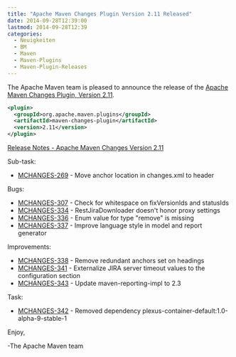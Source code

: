 ```yaml
---
title: "Apache Maven Changes Plugin Version 2.11 Released"
date: 2014-09-28T12:39:00
lastmod: 2014-09-28T12:39
categories:
  - Neuigkeiten
  - BM
  - Maven
  - Maven-Plugins
  - Maven-Plugin-Releases
---
```

The Apache Maven team is pleased to announce the release of the 
[Apache Maven Changes Plugin, Version 2.11](http://maven.apache.org/plugins/maven-changes-plugin).


```xml
<plugin>
  <groupId>org.apache.maven.plugins</groupId>
  <artifactId>maven-changes-plugin</artifactId>
  <version>2.11</version>
</plugin>
```

<!-- more -->

[Release Notes - Apache Maven Changes Version 2.11](http://jira.codehaus.org/secure/ReleaseNote.jspa?projectId=11212&version=20323)

Sub-task:

 * [MCHANGES-269](https://issues.apache.org/jira/browse/MCHANGES-269) - Move anchor location in changes.xml to header

Bugs:

 * [MCHANGES-307](https://issues.apache.org/jira/browse/MCHANGES-307) - Check for whitespace on fixVersionIds and statusIds
 * [MCHANGES-334](https://issues.apache.org/jira/browse/MCHANGES-334) - RestJiraDownloader doesn't honor proxy settings
 * [MCHANGES-336](https://issues.apache.org/jira/browse/MCHANGES-336) - Enum value for type "remove" is missing
 * [MCHANGES-337](https://issues.apache.org/jira/browse/MCHANGES-337) - Improve language style in model and report generator

Improvements:

 * [MCHANGES-338](https://issues.apache.org/jira/browse/MCHANGES-338) - Remove redundant anchors set on headings
 * [MCHANGES-341](https://issues.apache.org/jira/browse/MCHANGES-341) - Externalize JIRA server timeout values to the configuration section
 * [MCHANGES-343](https://issues.apache.org/jira/browse/MCHANGES-343) - Update maven-reporting-impl to 2.3

Task:

 * [MCHANGES-342](https://issues.apache.org/jira/browse/MCHANGES-342) - Removed dependency plexus-container-default:1.0-alpha-9-stable-1


Enjoy,

-The Apache Maven team
